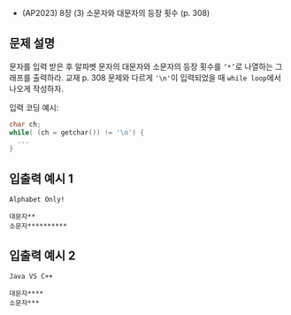 - (AP2023) 8장 (3) 소문자와 대문자의 등장 횟수 (p. 308)
## 문제 설명
문자를 입력 받은 후 알파벳 문자의 대문자와 소문자의 등장 횟수를 `‘*’`로 나열하는 그래프를 출력하라.
교재 p. 308 문제와 다르게 `'\n'`이 입력되었을 때 `while loop`에서 나오게 작성하자.

입력 코딩 예시:
```c
char ch;
while( (ch = getchar()) != '\n') {
  ...
}
```

## 입출력 예시 1
`Alphabet Only!`  
```
대문자**
소문자**********
```

## 입출력 예시 2
`Java VS C++`  
```
대문자****
소문자***
```
